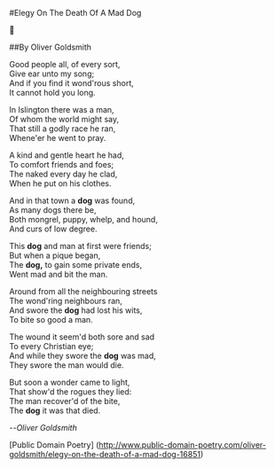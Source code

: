 #Elegy On The Death Of A Mad Dog

:dog:

##By Oliver Goldsmith

Good people all, of every sort,<br>
Give ear unto my song;<br>
And if you find it wond'rous short,<br>
It cannot hold you long.<br>

In Islington there was a man,<br>
Of whom the world might say,<br>
That still a godly race he ran,<br>
Whene'er he went to pray.<br>

A kind and gentle heart he had,<br>
To comfort friends and foes;<br>
The naked every day he clad,<br>
When he put on his clothes.<br>

And in that town a **dog** was found,<br>
As many dogs there be,<br>
Both mongrel, puppy, whelp, and hound,<br>
And curs of low degree.<br>

This **dog** and man at first were friends;<br>
But when a pique began,<br>
The **dog,** to gain some private ends,<br>
Went mad and bit the man.<br>

Around from all the neighbouring streets<br>
The wond'ring neighbours ran,<br>
And swore the **dog** had lost his wits,<br>
To bite so good a man.<br>

The wound it seem'd both sore and sad<br>
To every Christian eye;<br>
And while they swore the **dog** was mad,<br>
They swore the man would die.<br>

But soon a wonder came to light,<br>
That show'd the rogues they lied:<br>
The man recover'd of the bite,<br>
The **dog** it was that died.<br>

--*Oliver Goldsmith*
    
[Public Domain Poetry] (http://www.public-domain-poetry.com/oliver-goldsmith/elegy-on-the-death-of-a-mad-dog-16851)
